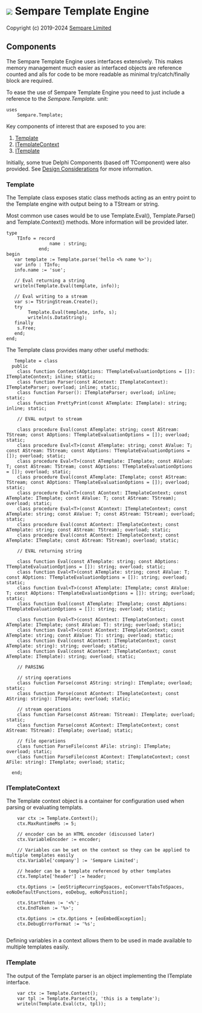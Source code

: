 # ![](../images/sempare-logo-45px.png) Sempare Template Engine

Copyright (c) 2019-2024 [Sempare Limited](http://www.sempare.ltd)

## Components

The Sempare Template Engine uses interfaces extensively. This makes memory management much easier as interfaced objects are reference counted and alls for code to be more readable as minimal try/catch/finally block are required.

To ease the use of Sempare Template Engine you need to just include a reference to the _Sempare.Template._ unit:
```
uses
    Sempare.Template;
```

Key components of interest that are exposed to you are:
1. [Template](#Template)
2. [ITemplateContext](#ITemplateContext)
3. [ITemplate](#ITemplate)

Initially, some true Delphi Components (based off TComponent) were also provided. See [Design Considerations](./design-considerations.md) for more information.


### Template

The Template class exposes static class methods acting as an entry point to the Template engine with output being to a TStream or string.

Most common use cases would be to use Template.Eval(), Template.Parse() and Template.Context() methods. More information will be provided later.

```
type
    TInfo = record 
                name : string;
            end;
begin
   var template := Template.parse('hello <% name %>');
   var info : TInfo;
   info.name := 'sue';

   // Eval returning a string
   writeln(Template.Eval(template, info));

   // Eval writing to a stream
   var s:= TStringStream.Create();
   try
   	    Template.Eval(template, info, s);
        writeln(s.DataString);
   finally
	s.Free;
   end;
end;
```
The Template class provides many other useful methods:
```
   Template = class
  public
    class function Context(AOptions: TTemplateEvaluationOptions = []): ITemplateContext; inline; static;
    class function Parser(const AContext: ITemplateContext): ITemplateParser; overload; inline; static;
    class function Parser(): ITemplateParser; overload; inline; static;
    class function PrettyPrint(const ATemplate: ITemplate): string; inline; static;

    // EVAL output to stream

    class procedure Eval(const ATemplate: string; const AStream: TStream; const AOptions: TTemplateEvaluationOptions = []); overload; static;
    class procedure Eval<T>(const ATemplate: string; const AValue: T; const AStream: TStream; const AOptions: TTemplateEvaluationOptions = []); overload; static;
    class procedure Eval<T>(const ATemplate: ITemplate; const AValue: T; const AStream: TStream; const AOptions: TTemplateEvaluationOptions = []); overload; static;
    class procedure Eval(const ATemplate: ITemplate; const AStream: TStream; const AOptions: TTemplateEvaluationOptions = []); overload; static;
    class procedure Eval<T>(const AContext: ITemplateContext; const ATemplate: ITemplate; const AValue: T; const AStream: TStream); overload; static;
    class procedure Eval<T>(const AContext: ITemplateContext; const ATemplate: string; const AValue: T; const AStream: TStream); overload; static;
    class procedure Eval(const AContext: ITemplateContext; const ATemplate: string; const AStream: TStream); overload; static;
    class procedure Eval(const AContext: ITemplateContext; const ATemplate: ITemplate; const AStream: TStream); overload; static;

    // EVAL returning string

    class function Eval(const ATemplate: string; const AOptions: TTemplateEvaluationOptions = []): string; overload; static;
    class function Eval<T>(const ATemplate: string; const AValue: T; const AOptions: TTemplateEvaluationOptions = []): string; overload; static;
    class function Eval<T>(const ATemplate: ITemplate; const AValue: T; const AOptions: TTemplateEvaluationOptions = []): string; overload; static;
    class function Eval(const ATemplate: ITemplate; const AOptions: TTemplateEvaluationOptions = []): string; overload; static;

    class function Eval<T>(const AContext: ITemplateContext; const ATemplate: ITemplate; const AValue: T): string; overload; static;
    class function Eval<T>(const AContext: ITemplateContext; const ATemplate: string; const AValue: T): string; overload; static;
    class function Eval(const AContext: ITemplateContext; const ATemplate: string): string; overload; static;
    class function Eval(const AContext: ITemplateContext; const ATemplate: ITemplate): string; overload; static;

    // PARSING

    // string operations
    class function Parse(const AString: string): ITemplate; overload; static;
    class function Parse(const AContext: ITemplateContext; const AString: string): ITemplate; overload; static;

    // stream operations
    class function Parse(const AStream: TStream): ITemplate; overload; static;
    class function Parse(const AContext: ITemplateContext; const AStream: TStream): ITemplate; overload; static;

    // file operations
    class function ParseFile(const AFile: string): ITemplate; overload; static;
    class function ParseFile(const AContext: ITemplateContext; const AFile: string): ITemplate; overload; static;

  end;

```
### ITemplateContext

The Template context object is a container for configuration used when parsing or evaluating templats.
```
    var ctx := Template.Context();
    ctx.MaxRuntimeMs := 5;
    
    // encoder can be an HTML encoder (discussed later)
    ctx.VariableEncoder := encoder;   
    
    // Variables can be set on the context so they can be applied to multiple templates easily
    ctx.Variable['company'] := 'Sempare Limited';
    
    // header can be a template referenced by other templates
    ctx.Template['header'] := header; 
    
    ctx.Options := [eoStripRecurringSpaces, eoConvertTabsToSpaces, eoNoDefaultFunctions, eoDebug, eoNoPosition];

    ctx.StartToken := '<%';
    ctx.EndToken := '%>';
	
	ctx.Options := ctx.Options + [eoEmbedException];
	ctx.DebugErrorFormat := '%s';
	
```

Defining variables in a context allows them to be used in made available to multiple templates easily.

### ITemplate

The output of the Template parser is an object implementing the ITemplate interface.
```
    var ctx := Template.Context();
    var tpl := Template.Parse(ctx, 'this is a template'); 
    writeln(Template.Eval(ctx, tpl));
```

